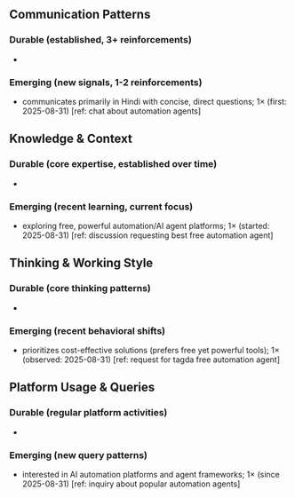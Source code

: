 ## Communication Patterns
### Durable (established, 3+ reinforcements)
- 

### Emerging (new signals, 1-2 reinforcements)
- communicates primarily in Hindi with concise, direct questions; 1× (first: 2025-08-31) [ref: chat about automation agents]

## Knowledge & Context
### Durable (core expertise, established over time)
- 

### Emerging (recent learning, current focus)
- exploring free, powerful automation/AI agent platforms; 1× (started: 2025-08-31) [ref: discussion requesting best free automation agent]

## Thinking & Working Style
### Durable (core thinking patterns)
- 

### Emerging (recent behavioral shifts)
- prioritizes cost-effective solutions (prefers free yet powerful tools); 1× (observed: 2025-08-31) [ref: request for tagda free automation agent]

## Platform Usage & Queries
### Durable (regular platform activities)
- 

### Emerging (new query patterns)
- interested in AI automation platforms and agent frameworks; 1× (since 2025-08-31) [ref: inquiry about popular automation agents]
